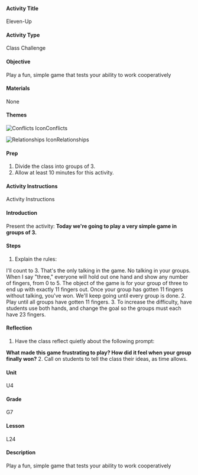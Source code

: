 #### Activity Title
Eleven-Up
#### Activity Type
Class Challenge
#### Objective
Play a fun, simple game that tests your ability to work cooperatively
#### Materials
None
#### Themes
![Conflicts Icon](http://v5cmservice.secondstep.org/MS3TP_IMAGES/SKILLS/SKILLS_SMALL_IMAGES/conflicts-sm.png)Conflicts
 
![Relationships Icon](http://v5cmservice.secondstep.org/MS3TP_IMAGES/SKILLS/SKILLS_SMALL_IMAGES/relationships-sm.png)Relationships
 

#### Prep
1. Divide the class into groups of 3.
2. Allow at least 10 minutes for this activity.

#### Activity Instructions
Activity Instructions
#### Introduction
Present the activity: **Today we're going to play a very simple game in groups of 3.**
#### Steps
1. Explain the rules:
            
I'll count to 3. That's the only talking in the game. No talking in your groups.
When I say "three," everyone will hold out one hand and show any number of fingers, from 0 to 5.
The object of the game is for your group of three to end up with exactly 11 fingers out.
Once your group has gotten 11 fingers without talking, you've won. We'll keep going until every group is done.
2. Play until all groups have gotten 11 fingers.
3. To increase the difficulty, have students use both hands, and change the goal so the groups must each have 23 fingers.

#### Reflection
1. Have the class reflect quietly about the following prompt:

**What made this game frustrating to play? How did it feel when your group finally won?**
2. Call on students to tell the class their ideas, as time allows.

#### Unit
U4
#### Grade
G7
#### Lesson
L24
#### Description
Play a fun, simple game that tests your ability to work cooperatively
